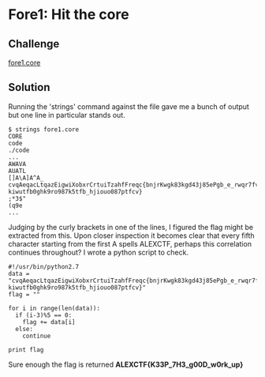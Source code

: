 # Fore1: Hit the core

## Challenge
[fore1.core](fore1.core)

## Solution
Running the 'strings' command against the file gave me a bunch of output but one line in particular stands out.
```
$ strings fore1.core
CORE
code
./code
...
AWAVA
AUATL
[]A\A]A^A_
cvqAeqacLtqazEigwiXobxrCrtuiTzahfFreqc{bnjrKwgk83kgd43j85ePgb_e_rwqr7fvbmHjklo3tews_hmkogooyf0vbnk0ii87Drfgh_n kiwutfb0ghk9ro987k5tfb_hjiouo087ptfcv}
;*3$"
(q9e
...
```

Judging by the curly brackets in one of the lines, I figured the flag might be extracted from this. 
Upon closer inspection it becomes clear that every fifth character starting from the first A spells ALEXCTF, perhaps this correlation continues throughout? I wrote a python script to check.

```
#!/usr/bin/python2.7
data = "cvqAeqacLtqazEigwiXobxrCrtuiTzahfFreqc{bnjrKwgk83kgd43j85ePgb_e_rwqr7fvbmHjklo3tews_hmkogooyf0vbnk0ii87Drfgh_n kiwutfb0ghk9ro987k5tfb_hjiouo087ptfcv}"
flag = ""

for i in range(len(data)):
  if (i-3)%5 == 0:
    flag += data[i]
  else:
    continue

print flag
```

Sure enough the flag is returned **ALEXCTF{K33P_7H3_g00D_w0rk_up}**

